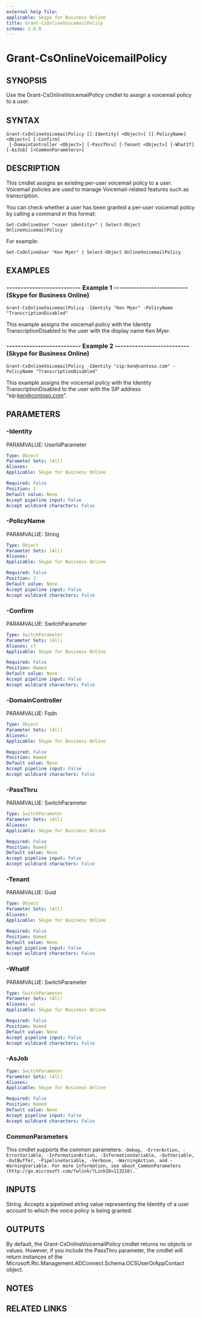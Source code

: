 ```yaml
---
external help file: 
applicable: Skype for Business Online
title: Grant-CsOnlineVoicemailPolicy
schema: 2.0.0
---
```


# Grant-CsOnlineVoicemailPolicy

## SYNOPSIS
Use the Grant-CsOnlineVoicemailPolicy cmdlet to assign a voicemail policy to a user.

## SYNTAX

```
Grant-CsOnlineVoicemailPolicy [[-Identity] <Object>] [[-PolicyName] <Object>] [-Confirm]
 [-DomainController <Object>] [-PassThru] [-Tenant <Object>] [-WhatIf] [-AsJob] [<CommonParameters>]
```

## DESCRIPTION
This cmdlet assigns an existing per-user voicemail policy to a user. Voicemail policies are used to manage Voicemail-related features such as transcription. 

You can check whether a user has been granted a per-user voicemail policy by calling a command in this format: 

```
Get-CsOnlineUser "<user identity>" | Select-Object OnlineVoicemailPolicy
```

For example: 
```
Get-CsOnlineUser "Ken Myer" | Select-Object OnlineVoicemailPolicy
```

## EXAMPLES

### -------------------------- Example 1 -------------------------- (Skype for Business Online)
```
Grant-CsOnlineVoicemailPolicy -Identity "Ken Myer" -PolicyName "TranscriptionDisabled" 
```

This example assigns the voicemail policy with the Identity TranscriptionDisabled to the user with the display name Ken Myer. 


### -------------------------- Example 2 -------------------------- (Skype for Business Online)
```
Grant-CsOnlineVoicemailPolicy -Identity "sip:ken@contoso.com" -PolicyName "TranscriptionDisabled" 
```

This example assigns the voicemail policy with the Identity TranscriptionDisabled to the user with the SIP address “sip:ken@contoso.com”. 

## PARAMETERS

### -Identity
PARAMVALUE: UserIdParameter

```yaml
Type: Object
Parameter Sets: (All)
Aliases: 
Applicable: Skype for Business Online

Required: False
Position: 1
Default value: None
Accept pipeline input: False
Accept wildcard characters: False
```

### -PolicyName
PARAMVALUE: String

```yaml
Type: Object
Parameter Sets: (All)
Aliases: 
Applicable: Skype for Business Online

Required: False
Position: 2
Default value: None
Accept pipeline input: False
Accept wildcard characters: False
```

### -Confirm
PARAMVALUE: SwitchParameter

```yaml
Type: SwitchParameter
Parameter Sets: (All)
Aliases: cf
Applicable: Skype for Business Online

Required: False
Position: Named
Default value: None
Accept pipeline input: False
Accept wildcard characters: False
```

### -DomainController
PARAMVALUE: Fqdn

```yaml
Type: Object
Parameter Sets: (All)
Aliases: 
Applicable: Skype for Business Online

Required: False
Position: Named
Default value: None
Accept pipeline input: False
Accept wildcard characters: False
```

### -PassThru
PARAMVALUE: SwitchParameter

```yaml
Type: SwitchParameter
Parameter Sets: (All)
Aliases: 
Applicable: Skype for Business Online

Required: False
Position: Named
Default value: None
Accept pipeline input: False
Accept wildcard characters: False
```

### -Tenant
PARAMVALUE: Guid

```yaml
Type: Object
Parameter Sets: (All)
Aliases: 
Applicable: Skype for Business Online

Required: False
Position: Named
Default value: None
Accept pipeline input: False
Accept wildcard characters: False
```

### -WhatIf
PARAMVALUE: SwitchParameter

```yaml
Type: SwitchParameter
Parameter Sets: (All)
Aliases: wi
Applicable: Skype for Business Online

Required: False
Position: Named
Default value: None
Accept pipeline input: False
Accept wildcard characters: False
```

### -AsJob

```yaml
Type: SwitchParameter
Parameter Sets: (All)
Aliases: 
Applicable: Skype for Business Online

Required: False
Position: Named
Default value: None
Accept pipeline input: False
Accept wildcard characters: False
```

### CommonParameters
This cmdlet supports the common parameters: `-Debug, -ErrorAction, -ErrorVariable, -InformationAction, -InformationVariable, -OutVariable, -OutBuffer, -PipelineVariable, -Verbose, -WarningAction, and -WarningVariable. For more information, see about_CommonParameters (http://go.microsoft.com/fwlink/?LinkID=113216).`

## INPUTS
String. Accepts a pipelined string value representing the Identity of a user account to which the voice policy is being granted.

## OUTPUTS
By default, the Grant-CsOnlineVoicemailPolicy cmdlet returns no objects or values. However, if you include the PassThru parameter, the cmdlet will return instances of the Microsoft.Rtc.Management.ADConnect.Schema.OCSUserOrAppContact object.


## NOTES

## RELATED LINKS


